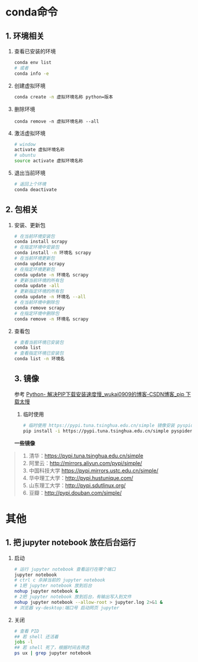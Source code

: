 # conda命令

## 1. 环境相关

1. 查看已安装的环境

   ```bash
   conda env list
   # 或者
   conda info -e
   ```

2. 创建虚拟环境

   ```bash
   conda create -n 虚拟环境名称 python=版本
   ```

3. 删除环境

   ```BA
   conda remove -n 虚拟环境名称 --all
   ```

4. 激活虚拟环境

   ```bash
   # window
   activate 虚拟环境名称
   # ubuntu
   source activate 虚拟环境名称
   ```
   
5. 退出当前环境

   ```bash
   # 返回上个环境
   conda deactivate
   ```

   

## 2. 包相关
 1. 安装、更新包

       ```bash
       # 在当前环境安装包
       conda install scrapy
       # 在指定环境中安装包
       conda install -n 环境名 scrapy
       # 在当前环境更新包
       conda update scrapy
       # 在指定环境更新包
       conda update -n 环境名 scrapy
       # 更新当前环境的所有包
       conda update -all
       # 更新指定环境的所有包
       conda update -n 环境名 --all
       # 在当前环境中删除包
       conda remove scrapy
       # 在指定环境中删除包
       conda remove -n 环境名 scrapy
       ```
       
 2. 查看包

       ```bash
       # 查看当前环境已安装包
       conda list
       # 查看指定环境已安装包
       conda list -n 环境名
       ```

       ## 3. 镜像

       参考 [Python- 解决PIP下载安装速度慢_wukai0909的博客-CSDN博客_pip 下载太慢](https://blog.csdn.net/wukai0909/article/details/62427437)

       1. 临时使用

          ```bash
          # 临时使用 https://pypi.tuna.tsinghua.edu.cn/simple 镜像安装 pyspider
          pip install -i https://pypi.tuna.tsinghua.edu.cn/simple pyspider
          ```
       
       **一些镜像**

> 1. 清华：https://pypi.tuna.tsinghua.edu.cn/simple
> 2. 阿里云：http://mirrors.aliyun.com/pypi/simple/
> 3. 中国科技大学 https://pypi.mirrors.ustc.edu.cn/simple/
> 4. 华中理工大学：http://pypi.hustunique.com/
> 5. 山东理工大学：http://pypi.sdutlinux.org/ 
> 6. 豆瓣：http://pypi.douban.com/simple/


# 其他

## 1. 把 jupyter notebook 放在后台运行

1. 启动
    ```bash
    # 运行 jupyter notebook 查看运行在哪个端口
    jupyter notebook
    # ctrl c 杀掉当前的 jupyter notebook
    # 1把 jupyter notebook 放到后台
    nohup jupyter notebook &
    # 2把 jupyter notebook 放到后台，有输出写入到文件
    nohup jupyter notebook --allow-root > jupyter.log 2>&1 &
    # 浏览器 vy-desktop:端口号 启动网页 jupyter
    ```
    
2. 关闭

    ```bash
    # 查看 PID
    ## 若 shell 还活着
    jobs -l
    ## 若 shell 死了，根据时间去筛选
    ps ux | grep jupyter notebook
    ```

